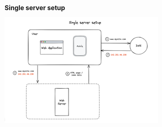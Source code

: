## Single server setup

![Single server setup](https://raw.githubusercontent.com/AndersDeath/holy-theory/main/images/04-single-server-setup.png)

